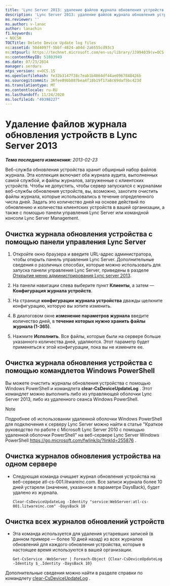 ```yaml
---
title: 'Lync Server 2013: удаление файлов журнала обновления устройств'
description: 'Lync Server 2013: удаление файлов журнала обновления устройств.'
ms.reviewer: ''
ms.author: v-lanac
author: lanachin
f1.keywords:
- NOCSH
TOCTitle: Delete Device Update log files
ms:assetid: 58d4097f-5bbf-4824-a04d-2a6555cd93c3
ms:mtpsurl: https://technet.microsoft.com/en-us/library/JJ994039(v=OCS.15)
ms:contentKeyID: 51803949
ms.date: 07/23/2014
manager: serdars
mtps_version: v=OCS.15
ms.openlocfilehash: fe32b3147f28c7eab1b4864df44ae0967848426b
ms.sourcegitcommit: 36fee89bb887bea4f18b19f17a8c69daf5bc423d
ms.translationtype: MT
ms.contentlocale: ru-RU
ms.lasthandoff: 11/24/2020
ms.locfileid: "49398227"
---
```

# <a name="delete-device-update-log-files-in-lync-server-2013"></a>Удаление файлов журнала обновления устройств в Lync Server 2013

<div data-xmlns="http://www.w3.org/1999/xhtml">

<div class="topic" data-xmlns="http://www.w3.org/1999/xhtml" data-msxsl="urn:schemas-microsoft-com:xslt" data-cs="https://msdn.microsoft.com/">

<div data-asp="https://msdn2.microsoft.com/asp">



</div>

<div id="mainSection">

<div id="mainBody">

<span> </span>

_**Тема последнего изменения:** 2013-02-23_

Веб-служба обновления устройства хранит обширный набор файлов журнала. Эта коллекция включает оба журнала аудита, выполненных самой службой, и файлы журналов, загруженные с клиентских устройств. Чтобы не допустить, чтобы сервер запускался с журналами веб-службы обновления устройств, вы, возможно, захотите очистить файлы журнала, которые использовались в течение определенного числа дней. Задать это количество дней на основе действий по обновлению и количества клиентских устройств в вашей организации, а также с помощью панели управления Lync Server или командной консоли Lync Server Management.

<div>

## <a name="to-clear-the-device-update-log-by-using-lync-server-control-panel"></a>Очистка журнала обновления устройства с помощью панели управления Lync Server

1.  Откройте окно браузера и введите URL-адрес администратора, чтобы открыть панель управления Lync Server. Дополнительные сведения о различных способах, которые можно использовать для запуска панели управления Lync Server, приведены в разделе [Открытие меню администрирования Lync server 2013](lync-server-2013-open-lync-server-administrative-tools.md).

2.  На панели навигации слева выберите пункт **Клиенты**, а затем — **Конфигурация журнала устройств**.

3.  На странице **конфигурации журнала устройства** дважды щелкните конфигурацию, которую вы хотите изменить.

4.  В диалоговом окне **изменение параметров журнала** введите количество дней, в **течение которых нужно хранить файлы журнала (1-365)**.

5.  Нажмите **Исполнить**. Все файлы, которые были на сервере больше указанного количества дней, удаляются. Этот параметр будет применяться к этой конфигурации, пока вы не измените ее.

</div>

<div>

## <a name="clearing-the-device-update-log-by-using-the-windows-powershell-cmdlets"></a>Очистка журнала обновления устройства с помощью командлетов Windows PowerShell

Вы можете очистить журналы обновления устройства с помощью Windows PowerShell и командлета **clear-CsDeviceUpdateLog** . Этот командлет можно выполнить либо из управляющей оболочки Lync Server 2013, либо из удаленного сеанса Windows PowerShell.

<div>


> [!NOTE]  
> Подробнее об использовании удаленной оболочки Windows PowerShell для подключения к серверу Lync Server можно найти в статье "Краткое руководство по работе с Microsoft Lync Server 2010 с помощью удаленной оболочки PowerShell" на веб-сервере Lync Server Windows PowerShell <A href="https://go.microsoft.com/fwlink/p/?linkid=255876">https://go.microsoft.com/fwlink/p/?linkId=255876</A> .



</div>

<div>

## <a name="to-clear-device-update-logs-on-one-server"></a>Очистка журналов обновления устройства на одном сервере

  - Следующая команда очищает журнал обновления устройства на веб-сервере atl-cs-001.litwareinc.com. Все записи журнала более 10 дней устарели (значение, указанное в параметре DaysBack), будет удалено из журнала.
    
        Clear-CsDeviceUpdateLog -Identity "service:WebServer:atl-cs-001.litwareinc.com" -DaysBack 10

</div>

<div>

## <a name="to-clear-all-device-update-logs"></a>Очистка всех журналов обновлений устройств

  - Эта команда используется для удаления устаревших записей (в данном примере — более 10 дней назад) из всех журналов обновлений для каждого обновления устройства, которые в настоящее время используются в вашей организации.
    
        Get-CsService -WebServer | Foreach-Object {Clear-CsDeviceUpdateLog -Identity $_.Identity -DaysBack 10}

</div>

Дополнительные сведения можно найти в разделе справки по командлету [clear-CsDeviceUpdateLog](https://docs.microsoft.com/powershell/module/skype/Clear-CsDeviceUpdateLog) .

</div>

</div>

<span> </span>

</div>

</div>

</div>


